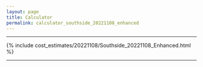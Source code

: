 ```yaml
---
layout: page
title: Calculator
permalink: calculator_southside_20221108_enhanced
---
```


___

{% include cost_estimates/20221108/Southside_20221108_Enhanced.html %}

___



